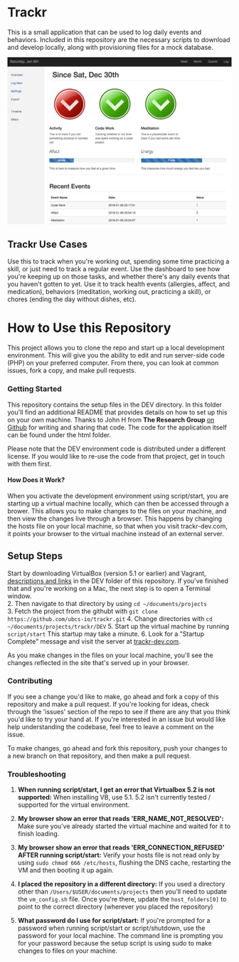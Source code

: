 # Trackr

This is a small application that can be used to log daily events and behaviors.  Included in this repository are the necessary scripts to download and develop locally, along with provisioning files for a mock database.

![Trackr Dashboard](html/view/media/Trackr.png)

## Trackr Use Cases

Use this to track when you're working out, spending some time practicing a skill, or just need to track a regular event.  Use the dashboard to see how you're keeping up on those tasks, and whether there's any daily events that you haven't gotten to yet.  Use it to track health events (allergies, affect, and medication), behaviors (meditation, working out, practicing a skill), or chores (ending the day without dishes, etc).

# How to Use this Repository

This project allows you to clone the repo and start up a local development environment.  This will give you the ability to edit and run server-side code (PHP) on your preferred computer.  From there, you can look at common issues, fork a copy, and make pull requests.

### Getting Started

This repository contains the setup files in the DEV directory.  In this folder you'll find an additional README that provides details on how to set up this on your own machine.  Thanks to John H from **The Research Group** [on Github](https://github.com/The-Research-Group "The Research Group") for writing and sharing that code.  The code for the application itself can be found under the html folder.

Please note that the DEV environment code is distributed under a different license.  If you would like to re-use the code from that project, get in touch with them first.

#### How Does it Work?

When you activate the development environment using script/start, you are starting up a virtual machine locally, which can then be accessed through a brower.  This allows you to make changes to the files on your machine, and then view the changes live through a browser.  This happens by changing the hosts file on your local machine, so that when you visit trackr-dev.com, it points your browser to the virtual machine instead of an external server.

## Setup Steps

Start by downloading VirtualBox (version 5.1 or earlier) and Vagrant, [descriptions and links](https://github.com/ubcs-io/trackr/tree/master/DEV) in the DEV folder of this repository.  If you've finished that and you're working on a Mac, the next step is to open a Terminal window.  
2. Then navigate to that directory by using `cd ~/documents/projects`  
3. Fetch the project from the githubt with `git clone https://github.com/ubcs-io/trackr.git`
4. Change directories with `cd ~/documents/projects/trackr/DEV` 
5. Start up the virtual machine by running `script/start` This startup may take a minute. 
6. Look for a "Startup Complete" message and visit the server at [trackr-dev.com](http://www.trackr-dev.com/).

As you make changes in the files on your local machine, you'll see the changes reflected in the site that's served up in your browser.

### Contributing

If you see a change you'd like to make, go ahead and fork a copy of this repository and make a pull request.  If you're looking for ideas, check through the 'issues' section of the repo to see if there are any that you think you'd like to try your hand at.  If you're interested in an issue but would like help understanding the codebase, feel free to leave a comment on the issue.

To make changes, go ahead and fork this repository, push your changes to a new branch on that repository, and then make a pull request.

### Troubleshooting

1. **When running script/start, I get an error that Virtualbox 5.2 is not supported:**  When installing VB, use 5.1.  5.2 isn't currently tested / supported for the virtual environment.

2. **My browser show an error that reads 'ERR_NAME_NOT_RESOLVED':**  Make sure you've already started the virtual machine and waited for it to finish loading.

3. **My browser show an error that reads 'ERR_CONNECTION_REFUSED' AFTER running script/start:**  Verify your hosts file is not read only by using `sudo chmod 666 /etc/hosts`, flushing the DNS cache, restarting the VM and then booting it up again.

4. **I placed the repository in a different directory:**  If you used a directory other than `/Users/$USER/documents/projects` then you'll need to update the `vm_config.sh` file.  Once you're there, update the `host_folders[0]` to point to the correct directory (wherever you placed the repository)

5. **What password do I use for script/start:**  If you're prompted for a password when running script/start or script/shutdown, use the password for your local machine.  The command line is prompting you for your password because the setup script is using sudo to make changes to files on your machine.

